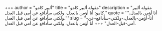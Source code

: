 +++
author = "ألبير كامو"
title = "مقولة ألبير كامو"
description = "مقولة ألبير كامو: أنا أؤمن بالعدل، ولكني سأدافع عن أمي قبل العدل."
quote = '''أنا أؤمن بالعدل، ولكني سأدافع عن أمي قبل العدل.'''
slug = "أنا-أؤمن-بالعدل،-ولكني-سأدافع-عن-أمي-قبل-العدل"
+++
أنا أؤمن بالعدل، ولكني سأدافع عن أمي قبل العدل.
